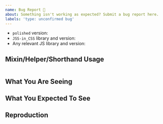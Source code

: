 ```yaml
---
name: Bug Report 🐞
about: Something isn't working as expected? Submit a bug report here.
labels: 'type: unconfirmed bug'
---
```


<!--
Thank you for using `✨ polished` in your project. Submitting bugs helps us keep the library usable for developers. Be sure to search issues before submitting.

Please fill out this template with all the information you have so we can
better understand the bug that you are seeing and address it.
-->

- `polished` version: <!-- i.e. 3.6.0 -->
- `JSS-in_CSS` library and version: <!-- styled-components 5.1.0 -->
- Any relevant JS library and version: <!-- React 16.3.1 -->

## Mixin/Helper/Shorthand Usage

```javascript

```

## What You Are Seeing

<!-- Please provide a full error message/screenshots/etc.. -->

## What You Expected To See

<!-- Please provide a description of how you expected this to work/screenshots/etc.. -->

## Reproduction

<!-- Link to Pull Request, CodeSandbox, CodePen, etc... -->
